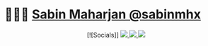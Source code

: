 # 👨🏻‍💻 [Sabin Maharjan @sabinmhx](sabin-maharjan.com.np)
<p align="center">
  [![Socials]]
  <a href="https://linkedin.com/in/sabinmhx">
    <img src="https://skillicons.dev/icons?i=linkedin" />
  </a>
  <a href="https://twitter.com/sabinmhx">
    <img src="https://skillicons.dev/icons?i=twitter" />
  </a>
  <a href="https://instagram.com/sabinmhx">
    <img src="https://skillicons.dev/icons?i=instagram" />
  </a>
</p>
